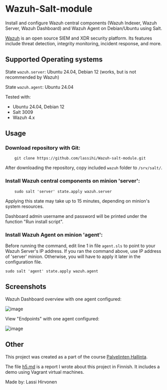 # Wazuh-Salt-module

Install and configure Wazuh central components (Wazuh Indexer, Wazuh Server, Wazuh Dashboard) and Wazuh Agent on Debian/Ubuntu using Salt.

[Wazuh](https://wazuh.com/) is an open source SIEM and XDR security platform. Its features include threat detection, integrity monitoring, incident response, and more.

## Supported Operating systems

State `wazuh.server`: Ubuntu 24.04, Debian 12 (works, but is not recommended by Wazuh)

State `wazuh.agent`: Ubuntu 24.04

Tested with:
* Ubuntu 24.04, Debian 12
* Salt 3009
* Wazuh 4.x

## Usage

### Download repository with Git:

        git clone https://github.com/lassihi/Wazuh-salt-module.git

After downloading the repository, copy included `wazuh` folder to `/srv/salt/`.

### Install Wazuh central components on minion 'server':

        sudo salt 'server' state.apply wazuh.server

Applying this state may take up to 15 minutes, depending on minion's system resources.

Dashboard admin username and password will be printed under the function "Run install script".

### Install Wazuh Agent on minion 'agent':

Before running the command, edit line 1 in file `agent.sls` to point to your Wazuh Server's IP address. If you ran the command above, use IP address of 'server' minion. Otherwise, you will have to apply it later in the configuration file.

    sudo salt 'agent' state.apply wazuh.agent

## Screenshots
Wazuh Dashboard overview with one agent configured:

![image](https://github.com/user-attachments/assets/df30854d-b981-4055-93f5-a01b410fd7f6)

View "Endpoints" with one agent configured:

![image](https://github.com/user-attachments/assets/5a258f9c-272b-441c-9d5b-41973fa4001e)


## Other

This project was created as a part of the course [Palvelinten Hallinta](https://terokarvinen.com/palvelinten-hallinta/).

The file [h5.md](https://github.com/lassihi/Wazuh-salt-module/blob/main/h5.md) is a report I wrote about this project in Finnish. It includes a demo using Vagrant virtual machines.

Made by: Lassi Hirvonen
